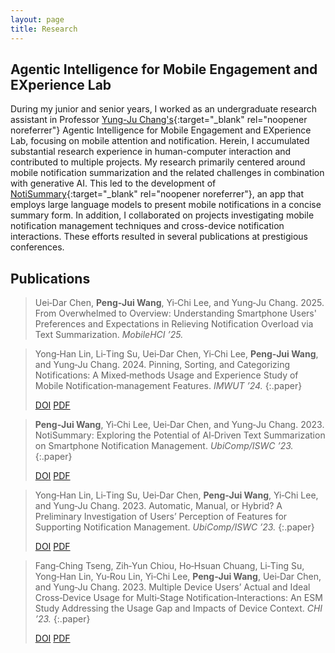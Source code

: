 ```yaml
---
layout: page
title: Research
---
```


## Agentic Intelligence for Mobile Engagement and EXperience Lab

During my junior and senior years, I worked as an undergraduate research assistant in Professor [Yung-Ju Chang's](https://www.armuro.info){:target="_blank" rel="noopener noreferrer"} Agentic Intelligence for Mobile Engagement and EXperience Lab, focusing on mobile attention and notification. Herein, I accumulated substantial research experience in human-computer interaction and contributed to multiple projects. My research primarily centered around mobile notification summarization and the related challenges in combination with generative AI. This led to the development of [NotiSummary](https://github.com/noti-summary/NotiSummary){:target="_blank" rel="noopener noreferrer"}, an app that employs large language models to present mobile notifications in a concise summary form. In addition, I collaborated on projects investigating mobile notification management techniques and cross-device notification interactions. These efforts resulted in several publications at prestigious conferences.


## Publications
> Uei‑Dar Chen, **Peng‑Jui Wang**, Yi‑Chi Lee, and Yung‑Ju Chang. 2025. From Overwhelmed to Overview: Understanding Smartphone Users' Preferences and Expectations in Relieving Notification Overload via Text Summarization. *MobileHCI ’25.* 

> Yong‑Han Lin, Li‑Ting Su, Uei‑Dar Chen, Yi‑Chi Lee, **Peng‑Jui Wang**, and Yung‑Ju Chang. 2024. Pinning, Sorting, and Categorizing Notifications: A Mixed‑methods Usage and Experience Study of Mobile Notification‑management Features. *IMWUT ’24.*
> {:.paper}
> <div class="paper-tags-container">
>   <a href="https://dl.acm.org/doi/10.1145/3678579" class="paper-tag" target="_blank" rel="noopener noreferrer">DOI</a>
>   <a href="/assets/papers/pinning-sorting-and-categorizing-notification.pdf" class="paper-tag" target="_blank" rel="noopener noreferrer">PDF</a>
> </div> 

> **Peng‑Jui Wang**, Yi‑Chi Lee, Uei‑Dar Chen, and Yung‑Ju Chang. 2023. NotiSummary: Exploring the Potential of AI‑Driven Text Summarization on Smartphone Notification Management. *UbiComp/ISWC ’23.* 
> {:.paper}
> <div class="paper-tags-container">
>   <a href="https://dl.acm.org/doi/10.1145/3594739.3610702" class="paper-tag" target="_blank" rel="noopener noreferrer">DOI</a>
>   <a href="/assets/papers/notisummary.pdf" class="paper-tag" target="_blank" rel="noopener noreferrer">PDF</a>
> </div> 

> Yong‑Han Lin, Li‑Ting Su, Uei‑Dar Chen, **Peng‑Jui Wang**, Yi‑Chi Lee, and Yung‑Ju Chang. 2023. Automatic, Manual, or Hybrid? A Preliminary Investigation of Users’ Perception of Features for Supporting Notification Management. *UbiComp/ISWC ’23.* 
> {:.paper}
> <div class="paper-tags-container">
>   <a href="https://dl.acm.org/doi/10.1145/3594739.3610699" class="paper-tag" target="_blank" rel="noopener noreferrer">DOI</a>
>   <a href="/assets/papers/automatic-manual-hybrid.pdf" class="paper-tag" target="_blank" rel="noopener noreferrer">PDF</a>
> </div> 

> Fang‑Ching Tseng, Zih‑Yun Chiou, Ho‑Hsuan Chuang, Li‑Ting Su, Yong‑Han Lin, Yu‑Rou Lin, Yi‑Chi Lee, **Peng‑Jui Wang**, Uei‑Dar Chen, and Yung‑Ju Chang. 2023. Multiple Device Users’ Actual and Ideal Cross‑Device Usage for Multi‑Stage Notification‑Interactions: An ESM Study Addressing the Usage Gap and Impacts of Device Context. *CHI ’23.* 
> {:.paper}
> <div class="paper-tags-container">
>   <a href="https://dl.acm.org/doi/10.1145/3544548.3580731" class="paper-tag" target="_blank" rel="noopener noreferrer">DOI</a>
>   <a href="/assets/papers/multiple-devicve.pdf" class="paper-tag" target="_blank" rel="noopener noreferrer">PDF</a>
> </div> 
